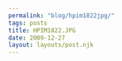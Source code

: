 ```yaml
---
permalink: "blog/hpim1822jpg/"
tags: posts
title: HPIM1822.JPG
date: 2009-12-27
layout: layouts/post.njk
---
```


